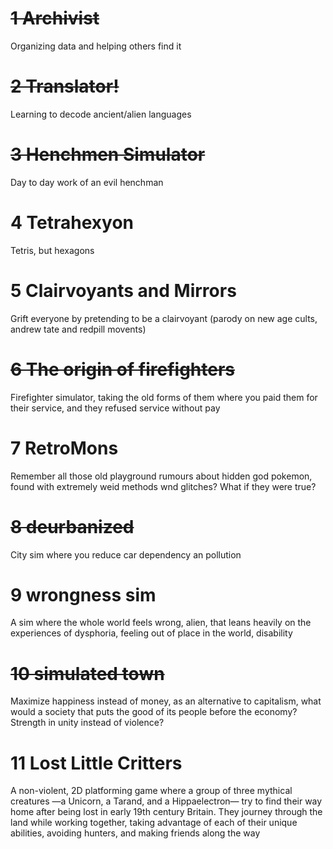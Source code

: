 # ~~1 Archivist~~
Organizing data and helping others find it

# ~~2 Translator!~~
Learning to decode ancient/alien languages

# ~~3 Henchmen Simulator~~
Day to day work of an evil henchman

# 4 Tetrahexyon
Tetris, but hexagons

# 5 Clairvoyants and Mirrors
Grift everyone by pretending to be a clairvoyant  (parody on new age cults, andrew tate and redpill movents)

# ~~6 The origin of firefighters~~
Firefighter simulator, taking the old forms of them where you paid them for their service, and they refused service without pay

# 7 RetroMons
Remember all those old playground rumours about hidden god pokemon, found with extremely weid methods wnd glitches? What if they were true?

# ~~8 deurbanized~~
City sim where you reduce car dependency an pollution

# 9 wrongness sim
A sim where the whole world feels wrong, alien, that leans heavily on the experiences of dysphoria, feeling out of place in the world, disability

# ~~10 simulated town~~
Maximize happiness instead of money, as an alternative to capitalism, what would a society that puts the good of its people before the economy? Strength in unity instead of violence?

# 11 Lost Little Critters
A non-violent, 2D platforming game where a group of three mythical creatures —a Unicorn, a Tarand, and a Hippaelectron— try to find their way home after being lost in early 19th century Britain. They journey through the land while working together, taking advantage of each of their unique abilities, avoiding hunters, and making friends along the way
